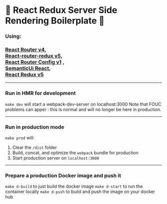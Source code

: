 # 🤯 React Redux Server Side Rendering Boilerplate 🤯
### Using:
### [React Router v4](https://github.com/ReactTraining/react-router),<br>[React-router-redux v5](https://github.com/ReactTraining/react-router/blob/master/packages/react-router-redux),<br>[React Router Config v1](https://github.com/ReactTraining/react-router/tree/master/packages/react-router-config) ,<br>[SemanticUi React](https://react.semantic-ui.com/), <br>[React Redux v5](https://github.com/reactjs/react-redux)

-----
### Run in HMR for development
`make dev` will start a webpack-dev-server on localhost:3000
Note that FOUC problems can apper : this is normal and will no longer be here in production.

------
### Run in production mode

`make prod` will:
1) Clear the `/dist` folder
2) Build, concat, and optimize the `webpack` bundle for production
3) Start production server on `localhost:3000`

------
### Prepare a production Docker image and push it

`make d-build` to just build the docker image
`make d-start` to run the container locally
`make d-push` to build and push the image on your docker hub
